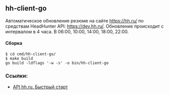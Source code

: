 ## hh-client-go

Автоматическое обновление резюме на сайте https://hh.ru/ по средствам HeadHunter API: https://dev.hh.ru/.
Обновление происходит с интервалом в 4 часа. В 06:00, 10:00, 14:00, 18:00, 22:00.

#### Сборка
```shell script
$ cd cmd/hh-client-go/
$ make build
go build -ldflags '-w -s' -o bin/hh-client-go
```

### Ссылки:
- [API hh.ru. Быстрый старт](https://habr.com/ru/companies/hh/articles/303168/)
